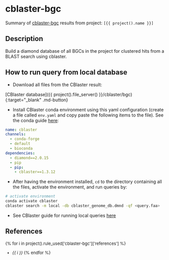 # cblaster-bgc
Summary of [cblaster-bgc](link) results from project: `[{{ project().name }}]` 

## Description
Build a diamond database of all BGCs in the project for clustered hits from a BLAST search using cblaster.

## How to run query from local database
* Download all files from the CBlaster result:

[CBlaster database]({{ project().file_server() }}/cblaster/bgc){:target="_blank" .md-button}

* Install CBlaster conda environment using this yaml configuration (create a file called `env.yaml` and copy paste the following items to the file). See the conda guide [here](https://conda.io/projects/conda/en/latest/user-guide/tasks/manage-environments.html#creating-an-environment-from-an-environment-yml-file):
```yaml
name: cblaster
channels:
  - conda-forge
  - default
  - bioconda
dependencies:
  - diamond==2.0.15
  - pip
  - pip:
    - cblaster==1.3.12
```
* After having the environment installed, `cd` to the directory containing all the files, activate the environment, and run queries by:
```bash
# activate environment
conda activate cblaster
cblaster search -m local -db cblaster_genome_db.dmnd -qf <query.faa>
```
* See CBlaster guide for running local queries [here](https://cblaster.readthedocs.io/en/latest/guide/search_module.html#searches-against-local-sequence-data)

## References

<font size="2">

{% for i in project().rule_used['cblaster-bgc']['references'] %}
- *{{ i }}*
{% endfor %}

</font>
